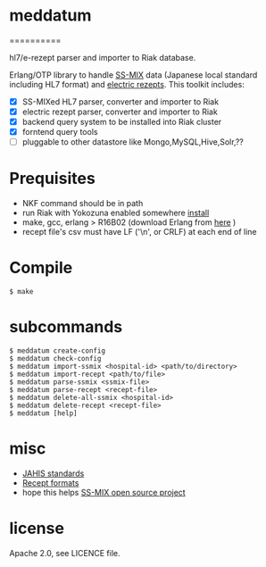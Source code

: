 # meddatum
==========

hl7/e-rezept parser and importer to Riak database.

Erlang/OTP library to handle [SS-MIX](http://www.hci-bc.com/ss-mix/ssmix/) data (Japanese local standard including HL7 format) and [electric rezepts](http://www.ssk.or.jp/rezept/). This toolkit includes:

- [x] SS-MIXed HL7 parser, converter and importer to Riak
- [x] electric rezept parser, converter and importer to Riak
- [x] backend query system to be installed into Riak cluster
- [x] forntend query tools
- [ ] pluggable to other datastore like Mongo,MySQL,Hive,Solr,??

# Prequisites

- NKF command should be in path
- run Riak with Yokozuna enabled somewhere [install](https://github.com/basho/yokozuna/blob/master/docs/INSTALL.md)
- make, gcc, erlang > R16B02 (download Erlang from [here](http://erlang-users.jp) )
- recept file's csv must have LF ('\n', or CRLF) at each end of line

# Compile

```
$ make
```

# subcommands

```
$ meddatum create-config
$ meddatum check-config
$ meddatum import-ssmix <hospital-id> <path/to/directory>
$ meddatum import-recept <path/to/file>
$ meddatum parse-ssmix <ssmix-file>
$ meddatum parse-recept <recept-file>
$ meddatum delete-all-ssmix <hospital-id>
$ meddatum delete-recept <recept-file>
$ meddatum [help]
```

# misc

- [JAHIS standards](http://www.jahis.jp/jahis_hyojyun/seiteizumi_hyojyun/)
- [Recept formats](http://www.ssk.or.jp/rezept/iryokikan/iryokikan_02.html)
- hope this helps [SS-MIX open source project](http://iryogakusei.com/portfolio-item/ss-mix%E3%82%AA%E3%83%BC%E3%83%97%E3%83%B3%E3%82%BD%E3%83%BC%E3%82%B9%E5%8C%96/)


# license

Apache 2.0, see LICENCE file.
